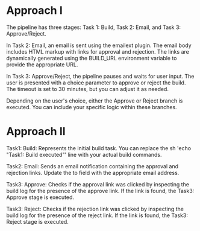 # Approach I

The pipeline has three stages: Task 1: Build, Task 2: Email, and Task 3: Approve/Reject.

In Task 2: Email, an email is sent using the emailext plugin. The email body includes HTML markup with links for approval and rejection. The links are dynamically generated using the BUILD_URL environment variable to provide the appropriate URL.

In Task 3: Approve/Reject, the pipeline pauses and waits for user input. The user is presented with a choice parameter to approve or reject the build. The timeout is set to 30 minutes, but you can adjust it as needed.

Depending on the user's choice, either the Approve or Reject branch is executed. You can include your specific logic within these branches.

# Approach II

Task1: Build: Represents the initial build task. You can replace the sh 'echo "Task1: Build executed"' line with your actual build commands.

Task2: Email: Sends an email notification containing the approval and rejection links. Update the to field with the appropriate email address.

Task3: Approve: Checks if the approval link was clicked by inspecting the build log for the presence of the approve link. If the link is found, the Task3: Approve stage is executed.

Task3: Reject: Checks if the rejection link was clicked by inspecting the build log for the presence of the reject link. If the link is found, the Task3: Reject stage is executed.